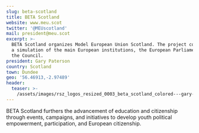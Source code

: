 ```yaml
---
slug: beta-scotland
title: BETA Scotland
website: www.meu.scot
twitter: '@MEUscotland'
mail: president@meu.scot
excerpt: >-
  BETA Scotland organizes Model European Union Scotland. The project consists of
  a simulation of the main European institutions, the European Parliament and
  the Council. 
president: Gary Paterson
country: Scotland
town: Dundee
geo: '56.46913,-2.97489'
header:
  teaser: >-
    /assets/images/rsz_logos_resized_0003_beta_scotland_colored---gary-paterson.png
---
```

<!--StartFragment-->

BETA Scotland furthers the advancement of education and citizenship through events, campaigns, and initiatives to develop youth political empowerment, participation, and European citizenship.

<!--EndFragment-->
